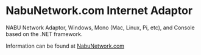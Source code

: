 # NabuNetwork.com Internet Adaptor
NABU Network Adaptor, Windows, Mono (Mac, Linux, Pi, etc), and Console based on the .NET framework.

Information can be found at [NabuNetwork.com](https://www.nabunetwork.com/)
